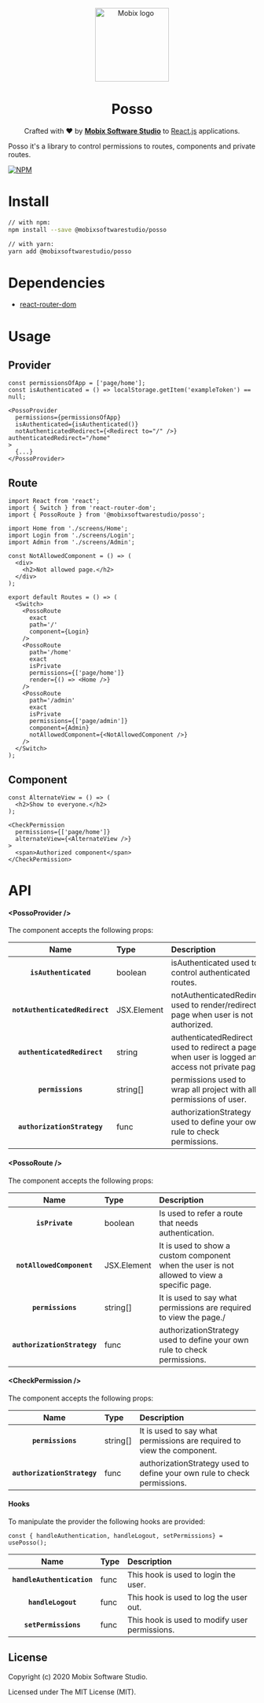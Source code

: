 <p align="center">
  <a href="https://www.mobixtec.com/" rel="noopener" target="_blank"><img width="150" src="https://user-images.githubusercontent.com/16656725/96494904-643cf480-121d-11eb-9d1c-6597027dcadd.png" alt="Mobix logo"></a></p>
</p>

<h1 align="center">Posso</h1>

<div align="center">

Crafted with :heart: by <strong>[Mobix Software Studio](http://github.com/mobixsoftwarestudio)</strong> to </strong> [React.js](https://reactjs.org/) applications.
</div>

Posso it's a library to control permissions to routes, components and private routes.

[![NPM](https://img.shields.io/npm/v/@mobixsoftwarestudio/posso.svg)](https://www.npmjs.com/package/posso)

<!-- Put badge of coverage -->
<!-- Put badge of build -->

# Install

```bash
// with npm:
npm install --save @mobixsoftwarestudio/posso

// with yarn:
yarn add @mobixsoftwarestudio/posso

```

# Dependencies

- [react-router-dom](https://github.com/ReactTraining/react-router/tree/master/packages/react-router-dom)


# Usage

## Provider
```tsx
const permissionsOfApp = ['page/home'];
const isAuthenticated = () => localStorage.getItem('exampleToken') == null;

<PossoProvider
  permissions={permissionsOfApp}
  isAuthenticated={isAuthenticated()}
  notAuthenticatedRedirect={<Redirect to="/" />} authenticatedRedirect="/home"
>
  {...}
</PossoProvider>
```

## Route
```tsx
import React from 'react';
import { Switch } from 'react-router-dom';
import { PossoRoute } from '@mobixsoftwarestudio/posso';

import Home from './screens/Home';
import Login from './screens/Login';
import Admin from './screens/Admin';

const NotAllowedComponent = () => (
  <div>
    <h2>Not allowed page.</h2>
  </div>
);

export default Routes = () => (
  <Switch>
    <PossoRoute
      exact
      path='/'
      component={Login}
    />
    <PossoRoute
      path='/home'
      exact
      isPrivate
      permissions={['page/home']}
      render={() => <Home />}
    />
    <PossoRoute
      path='/admin'
      exact
      isPrivate
      permissions={['page/admin']}
      component={Admin}
      notAllowedComponent={<NotAllowedComponent />}
    />
  </Switch>
);
```

## Component
```tsx
const AlternateView = () => (
  <h2>Show to everyone.</h2>
);

<CheckPermission
  permissions={['page/home']}
  alternateView={<AlternateView />}
>
  <span>Authorized component</span>
</CheckPermission>
```

# API

#### &lt;PossoProvider />

The component accepts the following props:

|Name|Type|Description
|:--:|:-----|:-----|
|**`isAuthenticated`**|boolean|isAuthenticated used to control authenticated routes.
|**`notAuthenticatedRedirect`**|JSX.Element| notAuthenticatedRedirect used to render/redirect a page when user is not authorized.
|**`authenticatedRedirect`**|string| authenticatedRedirect used to redirect a page when user is logged and access not private page.
|**`permissions`**|string[]| permissions used to wrap all project with all permissions of user.
|**`authorizationStrategy`**|func| authorizationStrategy used to define your own rule to check permissions.


#### &lt;PossoRoute />

The component accepts the following props:

|Name|Type|Description
|:--:|:-----|:-----|
|**`isPrivate`**|boolean|Is used to refer a route that needs authentication.
|**`notAllowedComponent`**|JSX.Element| It is used to show a custom component when the user is not allowed to view a specific page.
|**`permissions`**|string[]| It is used to say what permissions are required to view the page./
|**`authorizationStrategy`**|func| authorizationStrategy used to define your own rule to check permissions.

#### &lt;CheckPermission />

The component accepts the following props:

|Name|Type|Description
|:--:|:-----|:-----|
|**`permissions`**|string[]| It is used to say what permissions are required to view the component.
|**`authorizationStrategy`**|func| authorizationStrategy used to define your own rule to check permissions.

#### Hooks

To manipulate the provider the following hooks are provided:

`const { handleAuthentication, handleLogout, setPermissions} = usePosso();`

|Name|Type|Description
|:--:|:-----|:-----|
|**`handleAuthentication`**|func| This hook is used to login the user.
|**`handleLogout`**|func| This hook is used to log the user out.
|**`setPermissions`**|func| This hook is used to modify user permissions.

## License
Copyright (c) 2020 Mobix Software Studio.

Licensed under The MIT License (MIT).
